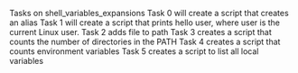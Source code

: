 Tasks on shell_variables_expansions
Task 0 will create a script that creates an alias
Task 1 will create a script that prints hello user, where user is the current Linux user.
Task 2 adds file to path
Task 3 creates a script that counts the number of directories in the PATH
Task 4 creates a script that counts environment variables
Task 5 creates a script to list all local variables
